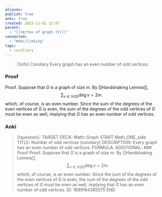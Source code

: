 ```yaml
---
aliases: 
publish: true
anki: true
created: 2023-11-01 12:07
parent:
  - "[[Vertex of graph (V)]]"
connected:
  - "#обс/linking"
tags:
  - corollary
---
```

> [!info] Corollary
> Every graph has an even number of odd vertices.

### Proof
Proof. Suppose that $G$ is a graph of size $m$. By [[Handshaking Lemma]],
$$\sum_{v\in V(G)}\deg v=2m.$$
which, of course, is an even number. Since the sum of the degrees of the even vertices of $G$ is even, the sum of the degrees of the odd vertices of $G$ must be even as well, implying that $G$ has an even number of odd vertices.

 ### Anki
> [!question]-
TARGET DECK: Math::Graph
START
Math_ONE_side
TITLE: Number of odd vertices (corollary)
DESCRIPTION: Every graph has an even number of odd vertices.
FORMULA: 
ADDITIONAL: ### Proof
Proof. Suppose that $G$ is a graph of size $m$. By [[Handshaking Lemma]],
$$\sum_{v\in V(G)}\deg v=2m.$$
which, of course, is an even number. Since the sum of the degrees of the even vertices of $G$ is even, the sum of the degrees of the odd vertices of $G$ must be even as well, implying that $G$ has an even number of odd vertices.
ID: 1699164385575
END












